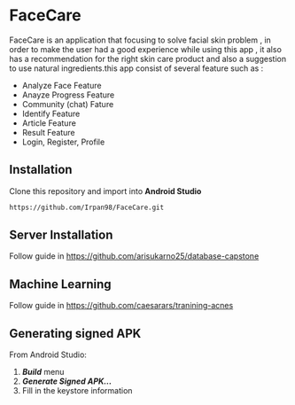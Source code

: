 # FaceCare
FaceCare is an application that focusing to solve facial skin problem , in order to make the user had a good experience while using this app , it also has a recommendation for the right skin care product and also a suggestion to use natural ingredients.this app consist of several feature such as : 
  - Analyze Face  Feature
  - Anayze Progress Feature
  - Community (chat) Fature
  - Identify Feature
  - Article Feature
  - Result Feature
  - Login, Register, Profile

## Installation
Clone this repository and import into **Android Studio**
```bash
https://github.com/Irpan98/FaceCare.git
```

## Server Installation
Follow guide in https://github.com/arisukarno25/database-capstone

## Machine Learning 
Follow guide in https://github.com/caesarars/tranining-acnes

## Generating signed APK
From Android Studio:
1. ***Build*** menu
2. ***Generate Signed APK...***
3. Fill in the keystore information 

